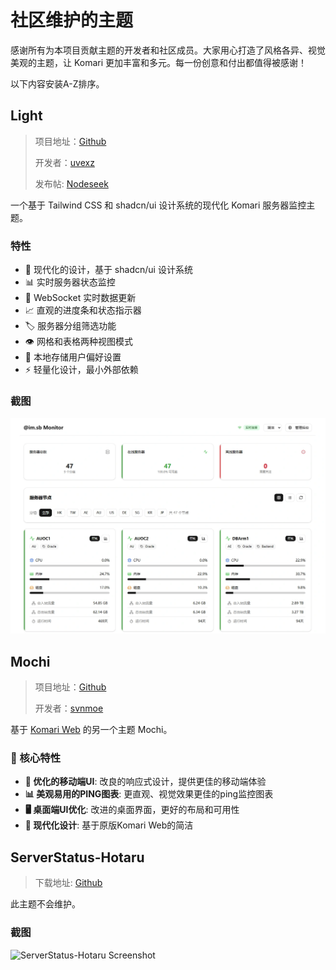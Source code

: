 # 社区维护的主题

感谢所有为本项目贡献主题的开发者和社区成员。大家用心打造了风格各异、视觉美观的主题，让 Komari 更加丰富和多元。每一份创意和付出都值得被感谢！

以下内容安装A-Z排序。

## Light

> 项目地址：[Github](https://github.com/uvexz/komari-theme-light)
>
> 开发者：[uvexz](https://github.com/uvexz)
>
> 发布帖: [Nodeseek](https://www.nodeseek.com/post-411063-1)

一个基于 Tailwind CSS 和 shadcn/ui 设计系统的现代化 Komari 服务器监控主题。

### 特性

- 🎨 现代化的设计，基于 shadcn/ui 设计系统
- 📊 实时服务器状态监控
- 🔄 WebSocket 实时数据更新
- 📈 直观的进度条和状态指示器
- 🏷️ 服务器分组筛选功能
- 👁️ 网格和表格两种视图模式
- 💾 本地存储用户偏好设置
- ⚡ 轻量化设计，最小外部依赖

### 截图

![Light Theme Screenshot](/assets/theme-light.webp)

## Mochi

> 项目地址：[Github](https://github.com/svnmoe/komari-web-mochi)
> 
> 开发者：[svnmoe](https://github.com/svnmoe)

基于 [Komari Web](https://github.com/komari-monitor/komari-web) 的另一个主题 Mochi。

### 🌟 核心特性

- **📱 优化的移动端UI**: 改良的响应式设计，提供更佳的移动端体验
- **📊 美观易用的PING图表**: 更直观、视觉效果更佳的ping监控图表
- **🖥️ 桌面端UI优化**: 改进的桌面界面，更好的布局和可用性
- **🎨 现代化设计**: 基于原版Komari Web的简洁

## ServerStatus-Hotaru

> 下载地址: [Github](https://github.com/komari-monitor/komari-web/releases/download/1.0.3/komari-theme-hotaru.zip)

此主题不会维护。

### 截图

![ServerStatus-Hotaru Screenshot](https://i.111666.best/image/2zoLYT6UdYe3uj7gXboAQo.png)
